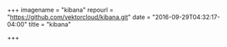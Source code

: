 +++
imagename = "kibana"
repourl = "https://github.com/vektorcloud/kibana.git"
date = "2016-09-29T04:32:17-04:00"
title = "kibana"

+++

